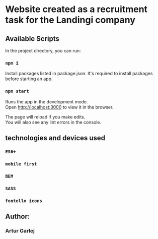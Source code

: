 # Website created as a recruitment task for the Landingi company

## Available Scripts

In the project directory, you can run:

### `npm i`

Install packages listed in package.json.
It's required to install packages before starting an app.

### `npm start`

Runs the app in the development mode.\
Open [http://localhost:3000](http://localhost:3000) to view it in the browser.

The page will reload if you make edits.\
You will also see any lint errors in the console.

## technologies and devices used

### `ES6+`
### `mobile first`
### `BEM`
### `SASS`
### `fontello icons`

## Author:

### Artur Garlej
